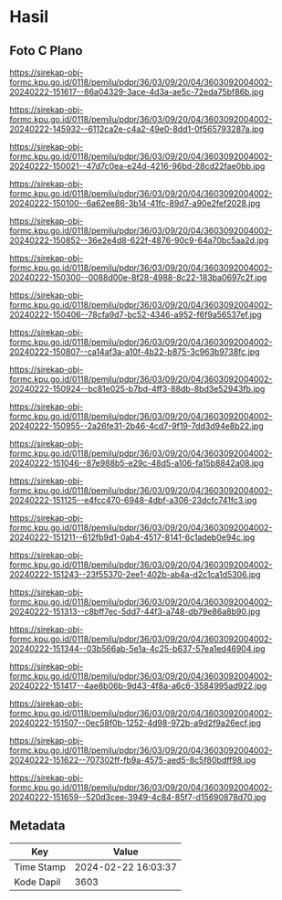 # Hasil

## Foto C Plano

https://sirekap-obj-formc.kpu.go.id/0118/pemilu/pdpr/36/03/09/20/04/3603092004002-20240222-151617--86a04329-3ace-4d3a-ae5c-72eda75bf86b.jpg

https://sirekap-obj-formc.kpu.go.id/0118/pemilu/pdpr/36/03/09/20/04/3603092004002-20240222-145932--6112ca2e-c4a2-49e0-8dd1-0f565793287a.jpg

https://sirekap-obj-formc.kpu.go.id/0118/pemilu/pdpr/36/03/09/20/04/3603092004002-20240222-150021--47d7c0ea-e24d-4216-96bd-28cd22fae0bb.jpg

https://sirekap-obj-formc.kpu.go.id/0118/pemilu/pdpr/36/03/09/20/04/3603092004002-20240222-150100--6a62ee86-3b14-41fc-89d7-a90e2fef2028.jpg

https://sirekap-obj-formc.kpu.go.id/0118/pemilu/pdpr/36/03/09/20/04/3603092004002-20240222-150852--36e2e4d8-622f-4876-90c9-64a70bc5aa2d.jpg

https://sirekap-obj-formc.kpu.go.id/0118/pemilu/pdpr/36/03/09/20/04/3603092004002-20240222-150300--0088d00e-8f28-4988-8c22-183ba0697c2f.jpg

https://sirekap-obj-formc.kpu.go.id/0118/pemilu/pdpr/36/03/09/20/04/3603092004002-20240222-150406--78cfa9d7-bc52-4346-a952-f6f9a56537ef.jpg

https://sirekap-obj-formc.kpu.go.id/0118/pemilu/pdpr/36/03/09/20/04/3603092004002-20240222-150807--ca14af3a-a10f-4b22-b875-3c963b9738fc.jpg

https://sirekap-obj-formc.kpu.go.id/0118/pemilu/pdpr/36/03/09/20/04/3603092004002-20240222-150924--bc81e025-b7bd-4ff3-88db-8bd3e52943fb.jpg

https://sirekap-obj-formc.kpu.go.id/0118/pemilu/pdpr/36/03/09/20/04/3603092004002-20240222-150955--2a26fe31-2b46-4cd7-9f19-7dd3d94e8b22.jpg

https://sirekap-obj-formc.kpu.go.id/0118/pemilu/pdpr/36/03/09/20/04/3603092004002-20240222-151046--87e988b5-e29c-48d5-a106-fa15b8842a08.jpg

https://sirekap-obj-formc.kpu.go.id/0118/pemilu/pdpr/36/03/09/20/04/3603092004002-20240222-151125--e4fcc470-6948-4dbf-a306-23dcfc741fc3.jpg

https://sirekap-obj-formc.kpu.go.id/0118/pemilu/pdpr/36/03/09/20/04/3603092004002-20240222-151211--612fb9d1-0ab4-4517-8141-6c1adeb0e94c.jpg

https://sirekap-obj-formc.kpu.go.id/0118/pemilu/pdpr/36/03/09/20/04/3603092004002-20240222-151243--23f55370-2ee1-402b-ab4a-d2c1ca1d5306.jpg

https://sirekap-obj-formc.kpu.go.id/0118/pemilu/pdpr/36/03/09/20/04/3603092004002-20240222-151313--c8bff7ec-5dd7-44f3-a748-db79e86a8b90.jpg

https://sirekap-obj-formc.kpu.go.id/0118/pemilu/pdpr/36/03/09/20/04/3603092004002-20240222-151344--03b566ab-5e1a-4c25-b637-57ea1ed46904.jpg

https://sirekap-obj-formc.kpu.go.id/0118/pemilu/pdpr/36/03/09/20/04/3603092004002-20240222-151417--4ae8b06b-9d43-4f8a-a6c6-3584995ad922.jpg

https://sirekap-obj-formc.kpu.go.id/0118/pemilu/pdpr/36/03/09/20/04/3603092004002-20240222-151507--0ec58f0b-1252-4d98-972b-a9d2f9a26ecf.jpg

https://sirekap-obj-formc.kpu.go.id/0118/pemilu/pdpr/36/03/09/20/04/3603092004002-20240222-151622--707302ff-fb9a-4575-aed5-8c5f80bdff98.jpg

https://sirekap-obj-formc.kpu.go.id/0118/pemilu/pdpr/36/03/09/20/04/3603092004002-20240222-151659--520d3cee-3949-4c84-85f7-d15690878d70.jpg


## Metadata

| Key        | Value               |
| ---------- | ------------------- |
| Time Stamp | 2024-02-22 16:03:37 |
| Kode Dapil | 3603                |



